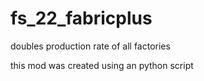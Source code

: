# fs_22_fabricplus
doubles production rate of all factories

this mod was created using an python script
